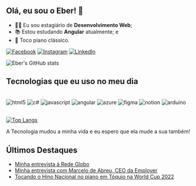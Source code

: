 ## Olá, eu sou o Eber! 👋

- 👨‍💻 Eu sou estagiário de **Desenvolvimento Web**;
- 📚 Estou estudando **Angular** atualmente; e
- 🎹 Toco piano clássico.

[![Facebook](https://img.shields.io/badge/Facebook-1877F2?style=for-the-badge&logo=facebook&logoColor=white)](https://www.facebook.com/profile.php?id=100009402666258) 
[![Instagram](https://img.shields.io/badge/Instagram-E4405F?style=for-the-badge&logo=instagram&logoColor=white)](https://www.instagram.com/eber_secco/)
[![LinkedIn](https://img.shields.io/badge/LinkedIn-0077B5?style=for-the-badge&logo=linkedin&logoColor=white)](www.linkedin.com/in/eber-secco)

![Eber's GitHub stats](https://github-readme-stats.vercel.app/api?username=eber-secco&show_icons=true&theme=dracula)

## Tecnologias que eu uso no meu dia

<div style="display: inline_block"><br/>
  <img align="center" alt="html5" src="https://img.shields.io/badge/HTML-239120?style=for-the-badge&logo=html5&logoColor=white"/>
  <img align="center" alt="c#" src="https://img.shields.io/badge/C%23-239120?style=for-the-badge&logo=c-sharp&logoColor=white"/>
  <img align="center" alt="javascript" src="https://img.shields.io/badge/JavaScript-F7DF1E?style=for-the-badge&logo=javascript&logoColor=black"/>
  <img align="center" alt="angular" src="https://img.shields.io/badge/Angular-DD0031?style=for-the-badge&logo=angular&logoColor=white"/>
  <img align="center" alt="azure" src="https://img.shields.io/badge/Azure_DevOps-0078D7?style=for-the-badge&logo=azure-devops&logoColor=white"/>
  <img align="center" alt="figma" src="https://img.shields.io/badge/Figma-F24E1E?style=for-the-badge&logo=figma&logoColor=white"/>
  <img align="center" alt="notion" src="https://img.shields.io/badge/Notion-000000?style=for-the-badge&logo=notion&logoColor=white"/>
  <img align="center" alt="arduino" src="https://img.shields.io/badge/Arduino-00979D?style=for-the-badge&logo=Arduino&logoColor=white"/>
</div><br/>

[![Top Langs](https://github-readme-stats.vercel.app/api/top-langs/?username=eber-secco&layout=compact)](https://github.com/eber-secco/github-readme-stats)

A Tecnologia mudou a minha vida e eu espero que ela mude a sua também!

## Últimos Destaques

- [Minha entrevista à Rede Globo](https://drive.google.com/file/d/15Bg2Svcjz8kOGdB9yTJMjJVL_cYwexQZ/view?usp=share_link)<br/>
- [Minha entrevista com Marcelo de Abreu, CEO da Employer](https://drive.google.com/file/d/1TVXm0IT3JdtwFs_Yp9vxT-mL5oJaSau8/view?usp=share_link)<br/>
- [Tocando o Hino Nacional no piano em Tóquio na World Cup 2022](https://drive.google.com/file/d/18p5Z3zXb9I7DA-3fdBa7l6pSr78gAfgD/view?usp=share_link)

